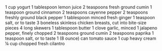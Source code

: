 1 cup yogurt
1 tablespoon lemon juice
2 teaspoons fresh ground cumin
1 teaspoon ground cinnamon
2 teaspoons cayenne pepper
2 teaspoons freshly ground black pepper
1 tablespoon minced fresh ginger
1 teaspoon salt, or to taste
3 boneless skinless chicken breasts, cut into bite-size pieces
4 long skewers
1 tablespoon butter
1 clove garlic, minced
1 jalapeno pepper, finely chopped
2 teaspoons ground cumin
2 teaspoons paprika
1 teaspoon salt, or to taste
1 (8 ounce) can tomato sauce
1 cup heavy cream
¼ cup chopped fresh cilantro